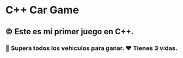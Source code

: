 # C++ Car Game
## ©️ Este es mi primer juego en C++. 

### 🚗 Supera todos los vehiculos para ganar. ❤️ Tienes 3 vidas.
